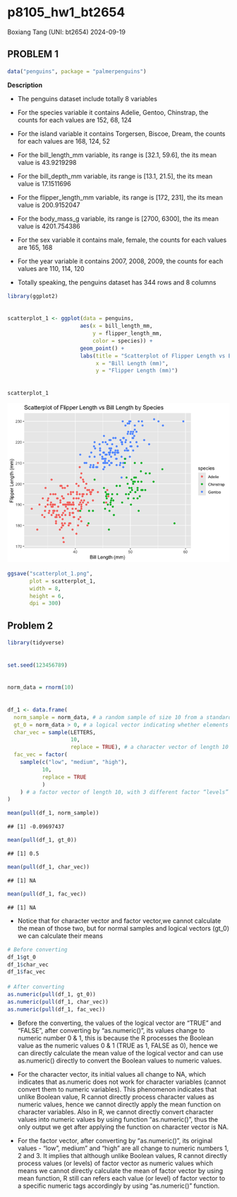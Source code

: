 p8105_hw1_bt2654
================
Boxiang Tang (UNI: bt2654)
2024-09-19

## PROBLEM 1

``` r
data("penguins", package = "palmerpenguins")
```

**Description**

- The penguins dataset include totally 8 variables

- For the species variable it contains Adelie, Gentoo, Chinstrap, the
  counts for each values are 152, 68, 124

- For the island variable it contains Torgersen, Biscoe, Dream, the
  counts for each values are 168, 124, 52

- For the bill_length_mm variable, its range is \[32.1, 59.6\], the its
  mean value is 43.9219298

- For the bill_depth_mm variable, its range is \[13.1, 21.5\], the its
  mean value is 17.1511696

- For the flipper_length_mm variable, its range is \[172, 231\], the its
  mean value is 200.9152047

- For the body_mass_g variable, its range is \[2700, 6300\], the its
  mean value is 4201.754386

- For the sex variable it contains male, female, the counts for each
  values are 165, 168

- For the year variable it contains 2007, 2008, 2009, the counts for
  each values are 110, 114, 120

- Totally speaking, the penguins dataset has 344 rows and 8 columns

``` r
library(ggplot2)


scatterplot_1 <- ggplot(data = penguins, 
                       aes(x = bill_length_mm, 
                           y = flipper_length_mm, 
                           color = species)) +
                       geom_point() +
                       labs(title = "Scatterplot of Flipper Length vs Bill Length by Species",
                            x = "Bill Length (mm)",
                            y = "Flipper Length (mm)")


scatterplot_1
```

![](p8105_hw1_bt2654_files/figure-gfm/unnamed-chunk-2-1.png)<!-- -->

``` r
ggsave("scatterplot_1.png", 
       plot = scatterplot_1, 
       width = 8, 
       height = 6, 
       dpi = 300)
```

## Problem 2

``` r
library(tidyverse)


set.seed(123456789)


norm_data = rnorm(10)


df_1 <- data.frame(
  norm_sample = norm_data, # a random sample of size 10 from a standard Normal distribution
  gt_0 = norm_data > 0, # a logical vector indicating whether elements of the sample are greater than 0
  char_vec = sample(LETTERS, 
                    10, 
                    replace = TRUE), # a character vector of length 10
  fac_vec = factor(
    sample(c("low", "medium", "high"), 
           10, 
           replace = TRUE
           )
    ) # a factor vector of length 10, with 3 different factor “levels”
)
```

``` r
mean(pull(df_1, norm_sample))
```

    ## [1] -0.09697437

``` r
mean(pull(df_1, gt_0))
```

    ## [1] 0.5

``` r
mean(pull(df_1, char_vec))
```

    ## [1] NA

``` r
mean(pull(df_1, fac_vec))
```

    ## [1] NA

- Notice that for character vector and factor vector,we cannot calculate
  the mean of those two, but for normal samples and logical vectors
  (gt_0) we can calculate their means

``` r
# Before converting
df_1$gt_0
df_1$char_vec
df_1$fac_vec

# After converting
as.numeric(pull(df_1, gt_0))
as.numeric(pull(df_1, char_vec))
as.numeric(pull(df_1, fac_vec))
```

- Before the converting, the values of the logical vector are “TRUE” and
  “FALSE”, after converting by “as.numeric()”, its values change to
  numeric number 0 & 1, this is because the R processes the Boolean
  value as the numeric values 0 & 1 (TRUE as 1, FALSE as 0), hence we
  can directly calculate the mean value of the logical vector and can
  use as.numeric() directly to convert the Boolean values to numeric
  values.

- For the character vector, its initial values all change to NA, which
  indicates that as.numeric does not work for character variables
  (cannot convert them to numeric variables). This phenomenon indicates
  that unlike Boolean value, R cannot directly process character values
  as numeric values, hence we cannot directly apply the mean function on
  character variables. Also in R, we cannot directly convert character
  values into numeric values by using function “as.numeric()”, thus the
  only output we get after applying the function on character vector is
  NA.

- For the factor vector, after converting by “as.numeric()”, its
  original values - “low”, medium” and “high” are all change to numeric
  numbers 1, 2 and 3. It implies that although unlike Boolean values, R
  cannot directly process values (or levels) of factor vector as numeric
  values which means we cannot directly calculate the mean of factor
  vector by using mean function, R still can refers each value (or
  level) of factor vector to a specific numeric tags accordingly by
  using “as.numeric()” function.
